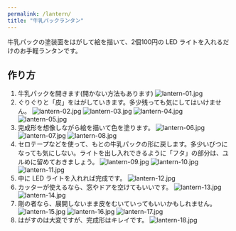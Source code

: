 ```yaml
---
permalink: /lantern/
title: "牛乳パックランタン"
---
```

牛乳パックの塗装面をはがして絵を描いて、2個100円の LED ライトを入れるだけのお手軽ランタンです。
## 作り方
1. 牛乳パックを開きます(開かない方法もあります)
  ![lantern-01.jpg](/bsc2019/assets/images/lantern-01.jpg)
2. ぐりぐりと「皮」をはがしていきます。多少残っても気にしてはいけません。
  ![lantern-02.jpg](/bsc2019/assets/images/lantern-02.jpg)
  ![lantern-03.jpg](/bsc2019/assets/images/lantern-03.jpg)
  ![lantern-04.jpg](/bsc2019/assets/images/lantern-04.jpg)
  ![lantern-05.jpg](/bsc2019/assets/images/lantern-05.jpg)
3. 完成形を想像しながら絵を描いて色を塗ります。
  ![lantern-06.jpg](/bsc2019/assets/images/lantern-06.jpg)
  ![lantern-07.jpg](/bsc2019/assets/images/lantern-07.jpg)
  ![lantern-08.jpg](/bsc2019/assets/images/lantern-08.jpg)
4. セロテープなどを使って、もとの牛乳パックの形に戻します。多少いびつになっても気にしない。ライトを出し入れできるように「フタ」の部分は、ユルめに留めておきましょう。
  ![lantern-09.jpg](/bsc2019/assets/images/lantern-09.jpg)
  ![lantern-10.jpg](/bsc2019/assets/images/lantern-10.jpg)
  ![lantern-11.jpg](/bsc2019/assets/images/lantern-11.jpg)
5. 中に LED ライトを入れれば完成です。
  ![lantern-12.jpg](/bsc2019/assets/images/lantern-12.jpg)
6. カッターが使えるなら、窓やドアを空けてもいいです。
  ![lantern-13.jpg](/bsc2019/assets/images/lantern-13.jpg)
  ![lantern-14.jpg](/bsc2019/assets/images/lantern-14.jpg)
7. 剛の者なら、展開しないまま皮をむいていってもいいかもしれません。
  ![lantern-15.jpg](/bsc2019/assets/images/lantern-15.jpg)
  ![lantern-16.jpg](/bsc2019/assets/images/lantern-16.jpg)
  ![lantern-17.jpg](/bsc2019/assets/images/lantern-17.jpg)
8. はがすのは大変ですが、完成形はキレイです。
  ![lantern-18.jpg](/bsc2019/assets/images/lantern-18.jpg)

